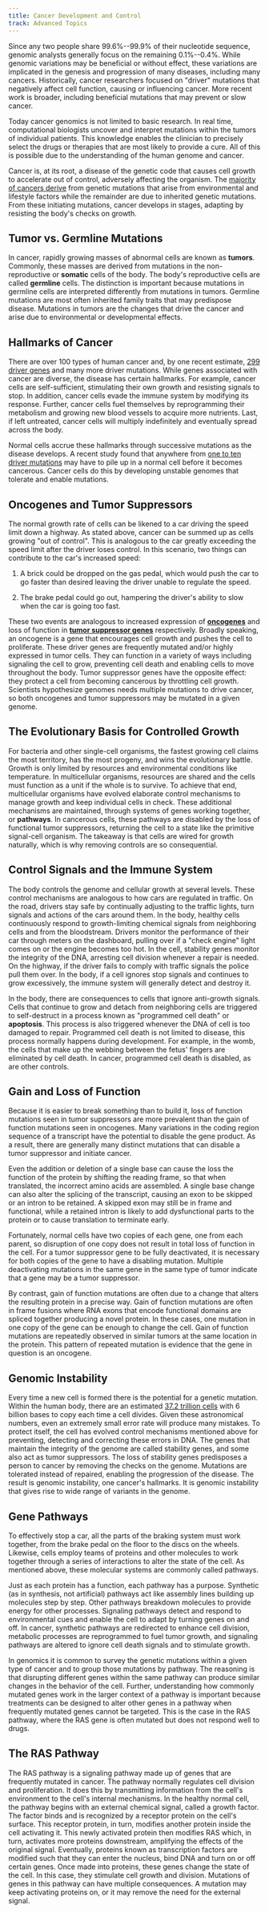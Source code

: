 ```yaml
---
title: Cancer Development and Control
track: Advanced Topics
---
```


Since any two people share 99.6%--99.9% of their nucleotide sequence, genomic analysts generally focus on the remaining 0.1%--0.4%. While genomic variations may be beneficial or without effect, these variations are implicated in the genesis and progression of many diseases, including many cancers. Historically, cancer researchers focused on "driver" mutations that negatively affect cell function, causing or influencing cancer. More recent work is broader, including beneficial mutations that may prevent or slow cancer.

Today cancer genomics is not limited to basic research. In real time, computational biologists uncover and interpret mutations within the tumors of individual patients. This knowledge enables the clinician to precisely select the drugs or therapies that are most likely to provide a cure. All of this is possible due to the understanding of the human genome and cancer.

Cancer is, at its root, a disease of the genetic code that causes cell growth to accelerate out of control, adversely affecting the organism. The [majority of cancers derive](https://en.wikipedia.org/wiki/Causes_of_cancer) from genetic mutations that arise from environmental and lifestyle factors while the remainder are due to inherited genetic mutations. From these initiating mutations, cancer develops in stages, adapting by resisting the body\'s checks on growth.

## Tumor vs. Germline Mutations

In cancer, rapidly growing masses of abnormal cells are known as **tumors**. Commonly, these masses are derived from mutations in the non-reproductive or **somatic** cells of the body. The body\'s reproductive cells are called **germline** cells. The distinction is important because mutations in germline cells are interpreted differently from mutations in tumors. Germline mutations are most often inherited family traits that may predispose disease. Mutations in tumors are the changes that drive the cancer and arise due to environmental or developmental effects.

## Hallmarks of Cancer

There are over 100 types of human cancer and, by one recent estimate, [299 driver genes](https://www.ncbi.nlm.nih.gov/pmc/articles/PMC6029450/) and many more driver mutations. While genes associated with cancer are diverse, the disease has certain hallmarks. For example, cancer cells are self-sufficient, stimulating their own growth and resisting signals to stop. In addition, cancer cells evade the immune system by modifying its response. Further, cancer cells fuel themselves by reprogramming their metabolism and growing new blood vessels to acquire more nutrients. Last, if left untreated, cancer cells will multiply indefinitely and eventually spread across the body.

Normal cells accrue these hallmarks through successive mutations as the disease develops. A recent study found that anywhere from [one to ten driver mutations](https://www.sanger.ac.uk/news/view/1-10-mutations-are-needed-drive-cancer-scientists-find) may have to pile up in a normal cell before it becomes cancerous. Cancer cells do this by developing unstable genomes that tolerate and enable mutations.

## Oncogenes and Tumor Suppressors

The normal growth rate of cells can be likened to a car driving the speed limit down a highway. As stated above, cancer can be summed up as cells growing "out of control". This is analogous to the car greatly exceeding the speed limit after the driver loses control. In this scenario, two things can contribute to the car\'s increased speed:

1.  A brick could be dropped on the gas pedal, which would push the car to go faster than desired leaving the driver unable to regulate the speed.

2.  The brake pedal could go out, hampering the driver\'s ability to slow when the car is going too fast.

These two events are analogous to increased expression of [**oncogenes**](https://en.wikipedia.org/wiki/Oncogene) and loss of function in [**tumor suppressor genes**](https://en.wikipedia.org/wiki/Tumor_suppressor) respectively. Broadly speaking, an oncogene is a gene that encourages cell growth and pushes the cell to proliferate. These driver genes are frequently mutated and/or highly expressed in tumor cells. They can function in a variety of ways including signaling the cell to grow, preventing cell death and enabling cells to move throughout the body. Tumor suppressor genes have the opposite effect: they protect a cell from becoming cancerous by throttling cell growth. Scientists hypothesize genomes needs multiple mutations to drive cancer, so both oncogenes and tumor suppressors may be mutated in a given genome.

## The Evolutionary Basis for Controlled Growth

For bacteria and other single-cell organisms, the fastest growing cell claims the most territory, has the most progeny, and wins the evolutionary battle. Growth is only limited by resources and environmental conditions like temperature. In multicellular organisms, resources are shared and the cells must function as a unit if the whole is to survive. To achieve that end, multicellular organisms have evolved elaborate control mechanisms to manage growth and keep individual cells in check. These additional mechanisms are maintained, through systems of genes working together, or **pathways**. In cancerous cells, these pathways are disabled by the loss of functional tumor suppressors, returning the cell to a state like the primitive signal-cell organism. The takeaway is that cells are wired for growth naturally, which is why removing controls are so consequential.

## Control Signals and the Immune System

The body controls the genome and cellular growth at several levels. These control mechanisms are analogous to how cars are regulated in traffic. On the road, drivers stay safe by continually adjusting to the traffic lights, turn signals and actions of the cars around them. In the body, healthy cells continuously respond to growth-limiting chemical signals from neighboring cells and from the bloodstream. Drivers monitor the performance of their car through meters on the dashboard, pulling over if a "check engine" light comes on or the engine becomes too hot. In the cell, stability genes monitor the integrity of the DNA, arresting cell division whenever a repair is needed. On the highway, if the driver fails to comply with traffic signals the police pull them over. In the body, if a cell ignores stop signals and continues to grow excessively, the immune system will generally detect and destroy it.

In the body, there are consequences to cells that ignore anti-growth signals. Cells that continue to grow and detach from neighboring cells are triggered to self-destruct in a process known as "programmed cell death" or **apoptosis**. This process is also triggered whenever the DNA of cell is too damaged to repair. Programmed cell death is not limited to disease, this process normally happens during development. For example, in the womb, the cells that make up the webbing between the fetus\' fingers are eliminated by cell death. In cancer, programmed cell death is disabled, as are other controls.

## Gain and Loss of Function

Because it is easier to break something than to build it, loss of function mutations seen in tumor suppressors are more prevalent than the gain of function mutations seen in oncogenes. Many variations in the coding region sequence of a transcript have the potential to disable the gene product. As a result, there are generally many distinct mutations that can disable a tumor suppressor and initiate cancer.

Even the addition or deletion of a single base can cause the loss the function of the protein by shifting the reading frame, so that when translated, the incorrect amino acids are assembled. A single base change can also alter the splicing of the transcript, causing an exon to be skipped or an intron to be retained. A skipped exon may still be in frame and functional, while a retained intron is likely to add dysfunctional parts to the protein or to cause translation to terminate early.

Fortunately, normal cells have two copies of each gene, one from each parent, so disruption of one copy does not result in total loss of function in the cell. For a tumor suppressor gene to be fully deactivated, it is necessary for both copies of the gene to have a disabling mutation. Multiple deactivating mutations in the same gene in the same type of tumor indicate that a gene may be a tumor suppressor.

By contrast, gain of function mutations are often due to a change that alters the resulting protein in a precise way. Gain of function mutations are often in frame fusions where RNA exons that encode functional domains are spliced together producing a novel protein. In these cases, one mutation in one copy of the gene can be enough to change the cell. Gain of function mutations are repeatedly observed in similar tumors at the same location in the protein. This pattern of repeated mutation is evidence that the gene in question is an oncogene.

## Genomic Instability

Every time a new cell is formed there is the potential for a genetic mutation. Within the human body, there are an estimated [37.2 trillion cells](https://www.smithsonianmag.com/smart-news/there-are-372-trillion-cells-in-your-body-4941473/) with 6 billion bases to copy each time a cell divides. Given these astronomical numbers, even an extremely small error rate will produce many mistakes. To protect itself, the cell has evolved control mechanisms mentioned above for preventing, detecting and correcting these errors in DNA. The genes that maintain the integrity of the genome are called stability genes, and some also act as tumor suppressors. The loss of stability genes predisposes a person to cancer by removing the checks on the genome. Mutations are tolerated instead of repaired, enabling the progression of the disease. The result is genomic instability, one cancer's hallmarks. It is genomic instability that gives rise to wide range of variants in the genome.

## Gene Pathways

To effectively stop a car, all the parts of the braking system must work together, from the brake pedal on the floor to the discs on the wheels. Likewise, cells employ teams of proteins and other molecules to work together through a series of interactions to alter the state of the cell. As mentioned above, these molecular systems are commonly called pathways.

Just as each protein has a function, each pathway has a purpose. Synthetic (as in synthesis, not artificial) pathways act like assembly lines building up molecules step by step. Other pathways breakdown molecules to provide energy for other processes. Signaling pathways detect and respond to environmental cues and enable the cell to adapt by turning genes on and off. In cancer, synthetic pathways are redirected to enhance cell division, metabolic processes are reprogrammed to fuel tumor growth, and signaling pathways are altered to ignore cell death signals and to stimulate growth.

In genomics it is common to survey the genetic mutations within a given type of cancer and to group those mutations by pathway. The reasoning is that disrupting different genes within the same pathway can produce similar changes in the behavior of the cell. Further, understanding how commonly mutated genes work in the larger context of a pathway is important because treatments can be designed to alter other genes in a pathway when frequently mutated genes cannot be targeted. This is the case in the RAS pathway, where the RAS gene is often mutated but does not respond well to drugs.

## The RAS Pathway

The RAS pathway is a signaling pathway made up of genes that are frequently mutated in cancer. The pathway normally regulates cell division and proliferation. It does this by transmitting information from the cell\'s environment to the cell\'s internal mechanisms. In the healthy normal cell, the pathway begins with an external chemical signal, called a growth factor. The factor binds and is recognized by a receptor protein on the cell's surface. This receptor protein, in turn, modifies another protein inside the cell activating it. This newly activated protein then modifies RAS which, in turn, activates more proteins downstream, amplifying the effects of the original signal. Eventually, proteins known as transcription factors are modified such that they can enter the nucleus, bind DNA and turn on or off certain genes. Once made into proteins, these genes change the state of the cell. In this case, they stimulate cell growth and division. Mutations of genes in this pathway can have multiple consequences. A mutation may keep activating proteins on, or it may remove the need for the external signal.
